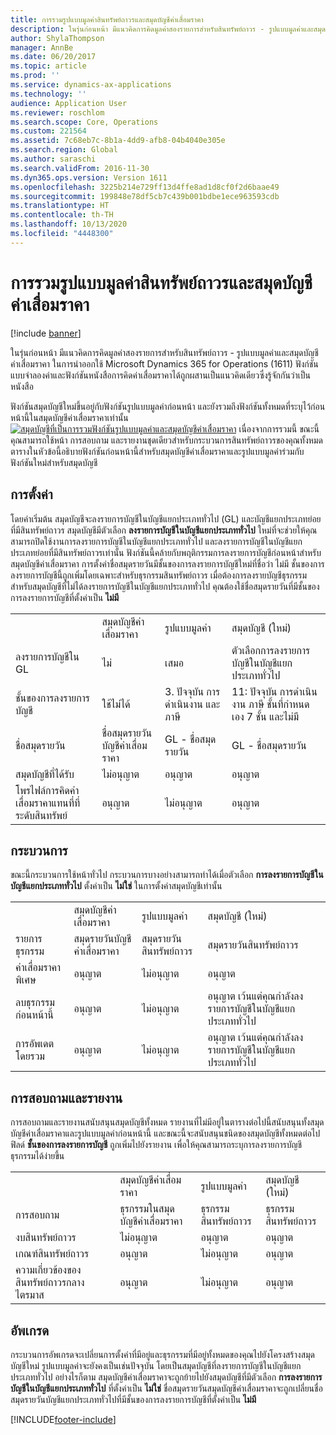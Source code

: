 ```yaml
---
title: การรวมรูปแบบมูลค่าสินทรัพย์ถาวรและสมุดบัญชีค่าเสื่อมราคา
description: ในรุ่นก่อนหน้า มีแนวคิดการคิดมูลค่าสองรายการสำหรับสินทรัพย์ถาวร - รูปแบบมูลค่าและสมุดบัญชีค่าเสื่อมราคา ในการนำออกใช้ Microsoft Dynamics 365 for Operations (1611) ฟังก์ชันแบบจำลองค่าและฟังก์ชันหนังสือการคิดค่าเสื่อมราคาได้ถูกผสานเป็นแนวคิดเดียวซึ่งรู้จักกันว่าเป็นหนังสือ
author: ShylaThompson
manager: AnnBe
ms.date: 06/20/2017
ms.topic: article
ms.prod: ''
ms.service: dynamics-ax-applications
ms.technology: ''
audience: Application User
ms.reviewer: roschlom
ms.search.scope: Core, Operations
ms.custom: 221564
ms.assetid: 7c68eb7c-8b1a-4dd9-afb8-04b4040e305e
ms.search.region: Global
ms.author: saraschi
ms.search.validFrom: 2016-11-30
ms.dyn365.ops.version: Version 1611
ms.openlocfilehash: 3225b214e729ff13d4ffe8ad1d8cf0f2d6baae49
ms.sourcegitcommit: 199848e78df5cb7c439b001bdbe1ece963593cdb
ms.translationtype: HT
ms.contentlocale: th-TH
ms.lasthandoff: 10/13/2020
ms.locfileid: "4448300"
---
```

# <a name="fixed-asset-value-model-and-depreciation-book-merge"></a>การรวมรูปแบบมูลค่าสินทรัพย์ถาวรและสมุดบัญชีค่าเสื่อมราคา

[!include [banner](../includes/banner.md)]

ในรุ่นก่อนหน้า มีแนวคิดการคิดมูลค่าสองรายการสำหรับสินทรัพย์ถาวร - รูปแบบมูลค่าและสมุดบัญชีค่าเสื่อมราคา ในการนำออกใช้ Microsoft Dynamics 365 for Operations (1611) ฟังก์ชันแบบจำลองค่าและฟังก์ชันหนังสือการคิดค่าเสื่อมราคาได้ถูกผสานเป็นแนวคิดเดียวซึ่งรู้จักกันว่าเป็นหนังสือ

ฟังก์ชันสมุดบัญชีใหม่ขึ้นอยู่กับฟังก์ชันรูปแบบมูลค่าก่อนหน้า และยังรวมถึงฟังก์ชันทั้งหมดที่ระบุไว้ก่อนหน้านี้ในสมุดบัญชีค่าเสื่อมราคาเท่านั้น [![สมุดบัญชีที่เป็นการรวมฟังก์ชันรูปแบบมูลค่าและสมุดบัญชีค่าเสื่อมราคา](./media/fixed-assets.png)](./media/fixed-assets.png) เนื่องจากการรวมนี้ ขณะนี้คุณสามารถใช้หน้า การสอบถาม และรายงานชุดเดียวสำหรับกระบวนการสินทรัพย์ถาวรของคุณทั้งหมด ตารางในหัวข้อนี้อธิบายฟังก์ชันก่อนหน้านี้สำหรับสมุดบัญชีค่าเสื่อมราคาและรูปแบบมูลค่าร่วมกับฟังก์ชันใหม่สำหรับสมุดบัญชี

## <a name="setup"></a>การตั้งค่า
โดยค่าเริ่มต้น สมุดบัญชีจะลงรายการบัญชีในบัญชีแยกประเภททั่วไป (GL) และบัญชีแยกประเภทย่อยที่มีสินทรัพย์ถาวร สมุดบัญชีมีตัวเลือก **ลงรายการบัญชีในบัญชีแยกประเภททั่วไป** ใหม่ที่จะช่วยให้คุณสามารถปิดใช้งานการลงรายการบัญชีในบัญชีแยกประเภททั่วไป และลงรายการบัญชีในบัญชีแยกประเภทย่อยที่มีสินทรัพย์ถาวรเท่านั้น ฟังก์ชันนี้คล้ายกับพฤติกรรมการลงรายการบัญชีก่อนหน้าสำหรับสมุดบัญชีค่าเสื่อมราคา การตั้งค่าชื่อสมุดรายวันมีชั้นของการลงรายการบัญชีใหม่ที่ชื่อว่า ไม่มี ชั้นของการลงรายการบัญชีนี้ถูกเพิ่มโดยเฉพาะสำหรับธุรกรรมสินทรัพย์ถาวร เมื่อต้องการลงรายบัญชีธุรกรรมสำหรับสมุดบัญชีที่ไม่ได้ลงรายการบัญชีในบัญชีแยกประเภททั่วไป คุณต้องใช้ชื่อสมุดรายวันที่มีชั้นของการลงรายการบัญชีที่ตั้งค่าเป็น **ไม่มี**

|                                                  |                                 |                                 |                                                         |
|--------------------------------------------------|---------------------------------|---------------------------------|---------------------------------------------------------|
|                                                  | สมุดบัญชีค่าเสื่อมราคา               | รูปแบบมูลค่า                     | สมุดบัญชี (ใหม่)                                              |
| ลงรายการบัญชีใน GL                                   | ไม่                           | เสมอ                          | ตัวเลือกการลงรายการบัญชีในบัญชีแยกประเภททั่วไป                                |
| ชั้นของการลงรายการบัญชี                                   | ใช้ไม่ได้                  | 3. ปัจจุบัน การดำเนินงาน และภาษี | 11: ปัจจุบัน การดำเนินงาน ภาษี ชั้นที่กำหนดเอง 7 ชั้น และไม่มี |
| ชื่อสมุดรายวัน                                    | ชื่อสมุดรายวันบัญชีค่าเสื่อมราคา | GL - ชื่อสมุดรายวัน              | GL - ชื่อสมุดรายวัน                                      |
| สมุดบัญชีที่ได้รับ                                    | ไม่อนุญาต                     | อนุญาต                         | อนุญาต                                                 |
| โพรไฟล์การคิดค่าเสื่อมราคาแทนที่ที่ระดับสินทรัพย์ | อนุญาต                         | ไม่อนุญาต                     | อนุญาต                                                 |

## <a name="processes"></a>กระบวนการ
ขณะนี้กระบวนการใช้หน้าทั่วไป กระบวนการบางอย่างสามารถทำได้เมื่อตัวเลือก **การลงรายการบัญชีในบัญชีแยกประเภททั่วไป** ตั้งค่าเป็น **ไม่ใช่** ในการตั้งค่าสมุดบัญชีเท่านั้น

|                                |                           |                     |                                          |
|--------------------------------|---------------------------|---------------------|------------------------------------------|
|                                | สมุดบัญชีค่าเสื่อมราคา         | รูปแบบมูลค่า         | สมุดบัญชี (ใหม่)                               |
| รายการธุรกรรม              | สมุดรายวันบัญชีค่าเสื่อมราคา | สมุดรายวันสินทรัพย์ถาวร | สมุดรายวันสินทรัพย์ถาวร                      |
| ค่าเสื่อมราคาพิเศษ             | อนุญาต                   | ไม่อนุญาต         | อนุญาต                                  |
| ลบธุรกรรมก่อนหน้านี้ | อนุญาต                   | ไม่อนุญาต         | อนุญาต เว้นแต่คุณกำลังลงรายการบัญชีในบัญชีแยกประเภททั่วไป |
| การอัพเดตโดยรวม                    | อนุญาต                   | ไม่อนุญาต         | อนุญาต เว้นแต่คุณกำลังลงรายการบัญชีในบัญชีแยกประเภททั่วไป |

## <a name="inquiries-and-reports"></a>การสอบถามและรายงาน
การสอบถามและรายงานสนับสนุนสมุดบัญชีทั้งหมด รายงานที่ไม่มีอยู่ในตารางต่อไปนี้สนับสนุนทั้งสมุดบัญชีค่าเสื่อมราคาและรูปแบบมูลค่าก่อนหน้านี้ และขณะนี้จะสนับสนุนชนิดของสมุดบัญชีทั้งหมดต่อไป ฟิลด์ **ชั้นของการลงรายการบัญชี** ถูกเพิ่มไปยังรายงาน เพื่อให้คุณสามารถระบุการลงรายการบัญชีธุรกรรมได้ง่ายขึ้น

|                                       |                                |                          |                          |
|---------------------------------------|--------------------------------|--------------------------|--------------------------|
|                                       | สมุดบัญชีค่าเสื่อมราคา              | รูปแบบมูลค่า              | สมุดบัญชี (ใหม่)               |
| การสอบถาม                             | ธุรกรรมในสมุดบัญชีค่าเสื่อมราคา | ธุรกรรมสินทรัพย์ถาวร | ธุรกรรมสินทรัพย์ถาวร |
| งบสินทรัพย์ถาวร                 | ไม่อนุญาต                    | อนุญาต                  | อนุญาต                  |
| เกณฑ์สินทรัพย์ถาวร                     | อนุญาต                        | ไม่อนุญาต              | อนุญาต                  |
| ความเกี่ยวข้องของสินทรัพย์ถาวรกลางไตรมาส | อนุญาต                        | ไม่อนุญาต              | อนุญาต                  |

## <a name="upgrade"></a>อัพเกรด
กระบวนการอัพเกรดจะเปลี่ยนการตั้งค่าที่มีอยู่และธุรกรรมที่มีอยู่ทั้งหมดของคุณไปยังโครงสร้างสมุดบัญชีใหม่ รูปแบบมูลค่าจะยังคงเป็นเช่นปัจจุบัน โดยเป็นสมุดบัญชีที่ลงรายการบัญชีในบัญชีแยกประเภททั่วไป อย่างไรก็ตาม สมุดบัญชีค่าเสื่อมราคาจะถูกย้ายไปยังสมุดบัญชีที่มีตัวเลือก **การลงรายการบัญชีในบัญชีแยกประเภททั่วไป** ที่ตั้งค่าเป็น **ไม่ใช่** ชื่อสมุดรายวันสมุดบัญชีค่าเสื่อมราคาจะถูกเปลี่ยนชื่อสมุดรายวันบัญชีแยกประเภททั่วไปที่มีชั้นของการลงรายการบัญชีที่ตั้งค่าเป็น **ไม่มี**





[!INCLUDE[footer-include](../../includes/footer-banner.md)]